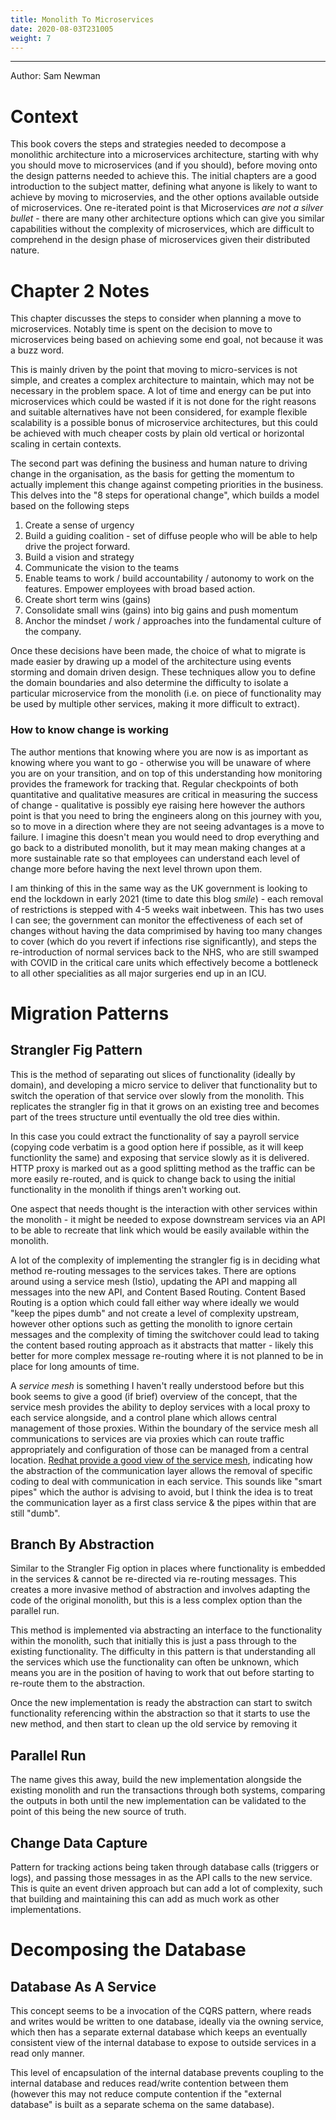 ```yaml
---
title: Monolith To Microservices
date: 2020-08-03T231005
weight: 7
---
```


---

Author: Sam Newman


# Context

This book covers the steps and strategies needed to decompose a monolithic architecture into a microservices architecture, starting with why you should move to microservices (and if you should), before moving onto the design patterns needed to achieve this. The initial chapters are a good introduction to the subject matter, defining what anyone is likely to want to achieve by moving to microservies, and the other options available outside of microservices. One re-iterated point is that Microservices _are not a silver bullet_ - there are many other architecture options which can give you similar capabilities without the complexity of microservices, which are difficult to comprehend in the design phase of microservices given their distributed nature.

# Chapter 2 Notes

This chapter discusses the steps to consider when planning a move to microservices. Notably time is spent on the decision to move to microservices being based on achieving some end goal, not because it was a buzz word.

This is mainly driven by the point that moving to micro-services is not simple, and creates a complex architecture to maintain, which may not be necessary in the problem space. A lot of time and energy can be put into microservices which could be wasted if it is not done for the right reasons and suitable alternatives have not been considered, for example flexible scalability is a possible bonus of microservice architectures, but this could be achieved with much cheaper costs by plain old vertical or horizontal scaling in certain contexts.

The second part was defining the business and human nature to driving change in the organisation, as the basis for getting the momentum to actually implement this change against competing priorities in the business. This delves into the "8 steps for operational change", which builds a model based on the following steps

1. Create a sense of urgency
2. Build a guiding coalition - set of diffuse people who will be able to help drive the project forward.
3. Build a vision and strategy
4. Communicate the vision to the teams
5. Enable teams to work / build accountability / autonomy to work on the features. Empower employees with broad based action.
6. Create short term wins (gains)
7. Consolidate small wins (gains) into big gains and push momentum
8. Anchor the mindset / work / approaches into the fundamental culture of the company.

Once these decisions have been made, the choice of what to migrate is made easier by drawing up a model of the architecture using events storming and domain driven design. These techniques allow you to define the domain boundaries and also determine the difficulty to isolate a particular microservice from the monolith (i.e. on piece of functionality may be used by multiple other services, making it more difficult to extract).

### How to know change is working

The author mentions that knowing where you are now is as important as knowing where you want to go - otherwise you will be unaware of where you are on your transition, and on top of this understanding how monitoring provides the framework for tracking that. Regular checkpoints of both quantitative and qualitative measures are critical in measuring the success of change - qualitative is possibly eye raising here however the authors point is that you need to bring the engineers along on this journey with you, so to move in a direction where they are not seeing advantages is a move to failure. I imagine this doesn't mean you would need to drop everything and go back to a distributed monolith, but it may mean making changes at a more sustainable rate so that employees can understand each level of change more before having the next level thrown upon them.

I am thinking of this in the same way as the UK government is looking to end the lockdown in early 2021 (time to date this blog _smile_) - each removal of restrictions is stepped with 4-5 weeks wait inbetween. This has two uses I can see; the government can monitor the effectiveness of each set of changes without having the data comprimised by having too many changes to cover (which do you revert if infections rise significantly), and steps the re-introduction of normal services back to the NHS, who are still swamped with COVID in the critical care units which effectively become a bottleneck to all other specialities as all major surgeries end up in an ICU.

# Migration Patterns

## Strangler Fig Pattern

This is the method of separating out slices of functionality (ideally by domain), and developing a micro service to deliver that functionality but to switch the operation of that service over slowly from the monolith. This replicates the strangler fig in that it grows on an existing tree and becomes part of the trees structure until eventually the old tree dies within.

In this case you could extract the functionality of say a payroll service (copying code verbatim is a good option here if possible, as it will keep functionlity the same) and exposing that service slowly as it is delivered. HTTP proxy is marked out as a good splitting method as the traffic can be more easily re-routed, and is quick to change back to using the initial functionality in the monolith if things aren't working out.

One aspect that needs thought is the interaction with other services within the monolith - it might be needed to expose downstream services via an API to be able to recreate that link which would be easily available within the monolith.

A lot of the complexity of implementing the strangler fig is in deciding what method re-routing messages to the services takes. There are options around using a service mesh (Istio), updating the API and mapping all messages into the new API, and Content Based Routing. Content Based Routing is a option which could fall either way where ideally we would "keep the pipes dumb" and not create a level of complexity upstream, however other options such as getting the monolith to ignore certain messages and the complexity of timing the switchover could lead to taking the content based routing approach as it abstracts that matter - likely this better for more complex message re-routing where it is not planned to be in place for long amounts of time.

A _service mesh_ is something I haven't really understood before but this book seems to give a good (if brief) overview of the concept, that the service mesh provides the ability to deploy services with a local proxy to each service alongside, and a control plane which allows central management of those proxies. Within the boundary of the service mesh all communications to services are via proxies which can route traffic appropriately and configuration of those can be managed from a central location. [Redhat provide a good view of the service mesh](https://www.redhat.com/en/topics/microservices/what-is-a-service-mesh), indicating how the abstraction of the communication layer allows the removal of specific coding to deal with communication in each service. This sounds like "smart pipes" which the author is advising to avoid, but I think the idea is to treat the communication layer as a first class service & the pipes within that are still "dumb".

## Branch By Abstraction

Similar to the Strangler Fig option in places where functionality is embedded in the services & cannot be re-directed via re-routing messages. This creates a more invasive method of abstraction and involves adapting the code of the original monolith, but this is a less complex option than the parallel run.

This method is implemented via abstracting an interface to the functionality within the monolith, such that initially this is just a pass through to the existing functionality. The difficulty in this pattern is that understanding all the services which use the functionality can often be unknown, which means you are in the position of having to work that out before starting to re-route them to the abstraction.

Once the new implementation is ready the abstraction can start to switch functionality referencing within the abstraction so that it starts to use the new method, and then start to clean up the old service by removing it

## Parallel Run

The name gives this away, build the new implementation alongside the existing monolith and run the transactions through both systems, comparing the outputs in both until the new implementation can be validated to the point of this being the new source of truth.

## Change Data Capture

Pattern for tracking actions being taken through database calls (triggers or logs), and passing those messages in as the API calls to the new service. This is quite an event driven approach but can add a lot of complexity, such that building and maintaining this can add as much work as other implementations.

# Decomposing the Database


## Database As A Service

This concept seems to be a invocation of the CQRS pattern, where reads and writes would be written to one database, ideally via the owning service, which then has a separate external database which keeps an eventually consistent view of the internal database to expose to outside services in a read only manner.

This level of encapsulation of the internal database prevents coupling to the internal database and reduces read/write contention between them (however this may not reduce compute contention if the "external database" is built as a separate schema on the same database).
